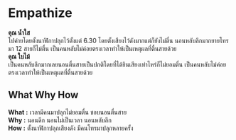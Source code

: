 # Empathize


**คุณ น้ำใส**<br>
ไปค่ายโดยตั้งนาฬิกาปลุกไว้ตั้งแต่ 6.30 โดยตั้งเสียงไว้ดังมากแต่ก็ยังไม่ตื่น นอนหลับลึกมากยายโทรมา 12 สายก็ไม่ตื่น เป็นคนหลับไม่ค่อยตรงเวลาทำให้เป็นเหตุผลที่ตื่นสายด้วย<br>
**คุณ ใบไม้**<br>
เป็นคนหลับลึกมากเลยนอนตื่นสายเป็นปกติโดยที่ได้ยินเสียงเท่าไหร่ก็ไม่ยอมตื่น เป็นคนหลับไม่ค่อยตรงเวลาทำให้เป็นเหตุผลที่ตื่นสายด้วย<br>


## What Why How
**What :** เวลามีคนมาปลุกไม่ยอมตื่น ชอบนอนตื่นสาย <br>
**Why :** นอนดึก นอนไม่เป็นเวลา นอนหลับลึก <br>
**How :** ตั้งนาฬิกาปลุกเสียงดัง มีคนโทรมาปลุกหลายครั้ง <br>



